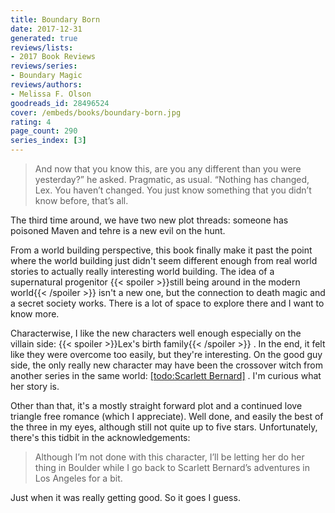 ```yaml
---
title: Boundary Born
date: 2017-12-31
generated: true
reviews/lists:
- 2017 Book Reviews
reviews/series:
- Boundary Magic
reviews/authors:
- Melissa F. Olson
goodreads_id: 28496524
cover: /embeds/books/boundary-born.jpg
rating: 4
page_count: 290
series_index: [3]
---
```

> And now that you know this, are you any different than you were yesterday?” he asked. Pragmatic, as usual. “Nothing has changed, Lex. You haven’t changed. You just know something that you didn’t know before, that’s all.

The third time around, we have two new plot threads: someone has poisoned Maven and tehre is a new evil on the hunt.  

<!--more-->

From a world building perspective, this book finally make it past the point where the world building just didn't seem different enough from real world stories to actually really interesting world building. The idea of a supernatural progenitor  {{< spoiler >}}still being around in the modern world{{< /spoiler >}}  isn't a new one, but the connection to death magic and a secret society works. There is a lot of space to explore there and I want to know more.  

Characterwise, I like the new characters well enough especially on the villain side:  {{< spoiler >}}Lex's birth family{{< /spoiler >}}  . In the end, it felt like they were overcome too easily, but they're interesting. On the good guy side, the only really new character may have been the crossover witch from another series in the same world: [[todo:Scarlett Bernard]]() . I'm curious what her story is.  

Other than that, it's a mostly straight forward plot and a continued love triangle free romance (which I appreciate). Well done, and easily the best of the three in my eyes, although still not quite up to five stars. Unfortunately, there's this tidbit in the acknowledgements:  

> Although I’m not done with this character, I’ll be letting her do her thing in Boulder while I go back to Scarlett Bernard’s adventures in Los Angeles for a bit.

Just when it was really getting good. So it goes I guess.